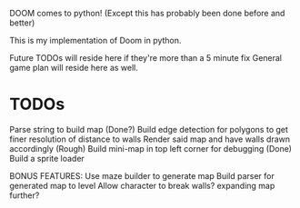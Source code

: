 DOOM comes to python!
(Except this has probably been done before and better)

This is my implementation of Doom in python.

Future TODOs will reside here if they're more than a 5 minute fix
General game plan will reside here as well.


# TODOs
Parse string to build map (Done?)
Build edge detection for polygons to get finer resolution of distance to walls
Render said map and have walls drawn accordingly (Rough)
Build mini-map in top left corner for debugging (Done)
Build a sprite loader



BONUS FEATURES:
Use maze builder to generate map
Build parser for generated map to level
Allow character to break walls? expanding map further?
